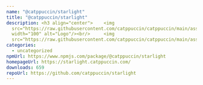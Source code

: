 ```yaml
---
name: "@catppuccin/starlight"
title: "@catppuccin/starlight"
description: <h3 align="center"> 	<img
  src="https://raw.githubusercontent.com/catppuccin/catppuccin/main/assets/logos/exports/1544x1544_circle.png"
  width="100" alt="Logo"/><br/> 	<img
  src="https://raw.githubusercontent.com/catppuccin/catppuccin/main/assets/misc/transp
categories:
  - uncategorized
npmUrl: https://www.npmjs.com/package/@catppuccin/starlight
homepageUrl: https://starlight.catppuccin.com/
downloads: 659
repoUrl: https://github.com/catppuccin/starlight
---
```

